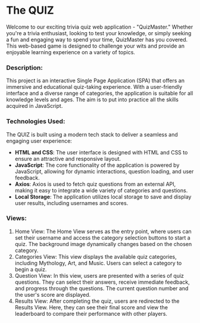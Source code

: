# The QUIZ
Welcome to our exciting trivia quiz web application - "QuizMaster." Whether you're a trivia enthusiast, looking to test your knowledge, or simply seeking a fun and engaging way to spend your time, QuizMaster has you covered. This web-based game is designed to challenge your wits and provide an enjoyable learning experience on a variety of topics.

### Description:

This project is an interactive Single Page Application (SPA) that offers an immersive and educational quiz-taking experience. With a user-friendly interface and a diverse range of categories, the application is suitable for all knowledge levels and ages. The aim is to put into practice all the skills acquired in JavaScript.

### Technologies Used:

The QUIZ is built using a modern tech stack to deliver a seamless and engaging user experience:

<ul>

<li><strong>HTML and CSS</strong>: The user interface is designed with HTML and CSS to ensure an attractive and responsive layout.</li>

<li><strong>JavaScript</strong>: The core functionality of the application is powered by JavaScript, allowing for dynamic interactions, question loading, and user feedback.</li>

<li><strong>Axios</strong>: Axios is used to fetch quiz questions from an external API, making it easy to integrate a wide variety of categories and questions.</li>

<li><strong>Local Storage</strong>: The application utilizes local storage to save and display user results, including usernames and scores.</li>

</ul>

### Views:
<ol>
<li>Home View: The Home View serves as the entry point, where users can set their username and access the category selection buttons to start a quiz. The background image dynamically changes based on the chosen category.</li>

<li>Categories View: This view displays the available quiz categories, including Mythology, Art, and Music. Users can select a category to begin a quiz.</li>

<li>Question View: In this view, users are presented with a series of quiz questions. They can select their answers, receive immediate feedback, and progress through the questions. The current question number and the user's score are displayed.</li>

<li>Results View: After completing the quiz, users are redirected to the Results View. Here, they can see their final score and view the leaderboard to compare their performance with other players.</li>

</ol>

